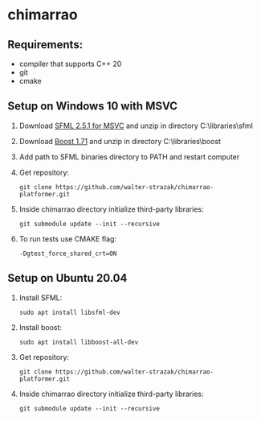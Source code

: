 # chimarrao

## Requirements:
<ul>
  <li>compiler that supports C++ 20</li>
  <li>git</li>
  <li>cmake</li>
</ul>

## Setup on Windows 10 with MSVC
1. Download [SFML 2.5.1 for MSVC](https://www.sfml-dev.org/files/SFML-2.5.1-windows-vc15-64-bit.zip) and unzip in directory C:\libraries\sfml
2. Download [Boost 1.71](https://dl.bintray.com/boostorg/release/1.71.0/source/boost_1_71_0.zip) and unzip in directory C:\libraries\boost
3. Add path to SFML binaries directory to PATH and restart computer
4. Get repository:

       git clone https://github.com/walter-strazak/chimarrao-platformer.git
       
5. Inside chimarrao directory initialize third-party libraries:

       git submodule update --init --recursive

6. To run tests use CMAKE flag:
   
       -Dgtest_force_shared_crt=ON


## Setup on Ubuntu 20.04
1. Install SFML:

       sudo apt install libsfml-dev

2. Install boost:

       sudo apt install libboost-all-dev   
       
3. Get repository:

       git clone https://github.com/walter-strazak/chimarrao-platformer.git
       
4. Inside chimarrao directory initialize third-party libraries:

       git submodule update --init --recursive
 
  
